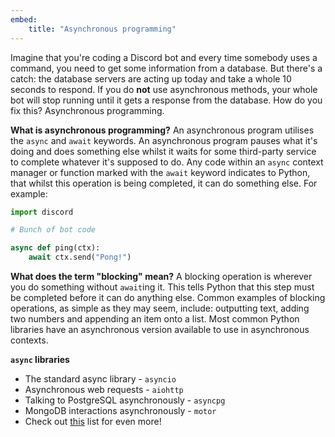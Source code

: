 ```yaml
---
embed:
    title: "Asynchronous programming"
---
```

Imagine that you're coding a Discord bot and every time somebody uses a command, you need to get some information from a database. But there's a catch: the database servers are acting up today and take a whole 10 seconds to respond. If you do **not** use asynchronous methods, your whole bot will stop running until it gets a response from the database. How do you fix this? Asynchronous programming.

**What is asynchronous programming?**
An asynchronous program utilises the `async` and `await` keywords. An asynchronous program pauses what it's doing and does something else whilst it waits for some third-party service to complete whatever it's supposed to do. Any code within an `async` context manager or function marked with the `await` keyword indicates to Python, that whilst this operation is being completed, it can do something else. For example:

```py
import discord

# Bunch of bot code

async def ping(ctx):
    await ctx.send("Pong!")
```
**What does the term "blocking" mean?**
A blocking operation is wherever you do something without `await`ing it. This tells Python that this step must be completed before it can do anything else. Common examples of blocking operations, as simple as they may seem, include: outputting text, adding two numbers and appending an item onto a list. Most common Python libraries have an asynchronous version available to use in asynchronous contexts.

**`async` libraries**
- The standard async library - `asyncio`
- Asynchronous web requests - `aiohttp`
- Talking to PostgreSQL asynchronously - `asyncpg`
- MongoDB interactions asynchronously - `motor`
- Check out [this](https://github.com/timofurrer/awesome-asyncio) list for even more!
